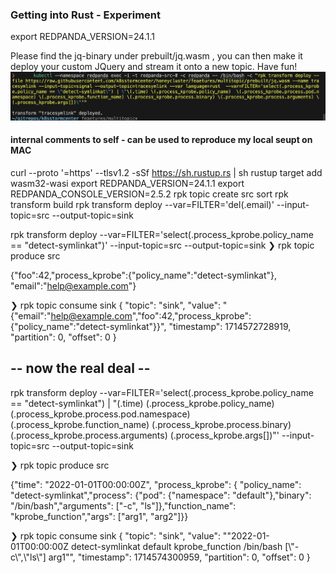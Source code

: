 ### Getting into Rust - Experiment
export REDPANDA_VERSION=24.1.1

Please find the jq-binary under prebuilt/jq.wasm , you can then make it deploy your custom JQuery and stream it onto a new topic. Have fun!
![Custom JQ with precompiled jq.wasm](/docs/customJQ.png)

#### internal comments to self - can be used to reproduce my local seupt on MAC
curl --proto '=https' --tlsv1.2 -sSf https://sh.rustup.rs | sh
rustup target add wasm32-wasi
export REDPANDA_VERSION=24.1.1
export REDPANDA_CONSOLE_VERSION=2.5.2
rpk topic create src sort
rpk transform build
rpk transform deploy --var=FILTER='del(.email)' --input-topic=src --output-topic=sink

rpk transform deploy --var=FILTER='select(.process_kprobe.policy_name == "detect-symlinkat")' --input-topic=src --output-topic=sink
❯ rpk topic produce src

{"foo":42,"process_kprobe":{"policy_name":"detect-symlinkat"}, "email":"help@example.com"}


❯ rpk topic consume sink
{
  "topic": "sink",
  "value": "{\"email\":\"help@example.com\",\"foo\":42,\"process_kprobe\":{\"policy_name\":\"detect-symlinkat\"}}",
  "timestamp": 1714572728919,
  "partition": 0,
  "offset": 0
}

## -- now the real deal --


rpk transform deploy --var=FILTER='select(.process_kprobe.policy_name == "detect-symlinkat") | "\(.time) \(.process_kprobe.policy_name)  \(.process_kprobe.process.pod.namespace) \(.process_kprobe.function_name) \(.process_kprobe.process.binary) \(.process_kprobe.process.arguments) \(.process_kprobe.args[])"' --input-topic=src --output-topic=sink


❯ rpk topic produce src


{"time": "2022-01-01T00:00:00Z", "process_kprobe": { "policy_name": "detect-symlinkat","process": {"pod": {"namespace": "default"},"binary": "/bin/bash","arguments": ["-c", "ls"]},"function_name": "kprobe_function","args": ["arg1", "arg2"]}}


❯ rpk topic consume sink
{
  "topic": "sink",
  "value": "\"2022-01-01T00:00:00Z detect-symlinkat  default kprobe_function /bin/bash [\\\"-c\\\",\\\"ls\\\"] arg1\"",
  "timestamp": 1714574300959,
  "partition": 0,
  "offset": 0
}